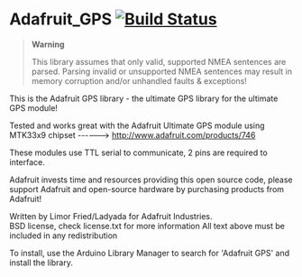 # Adafruit_GPS [![Build Status](https://travis-ci.com/adafruit/Adafruit_GPS.svg?branch=master)](https://travis-ci.com/adafruit/Adafruit_GPS)

> **Warning**
>
> This library assumes that only valid, supported NMEA sentences are parsed.
> Parsing invalid or unsupported NMEA sentences may result in memory corruption and/or unhandled faults & exceptions!

This is the Adafruit GPS library - the ultimate GPS library
for the ultimate GPS module!

Tested and works great with the Adafruit Ultimate GPS module
using MTK33x9 chipset
------> http://www.adafruit.com/products/746

These modules use TTL serial to communicate, 2 pins are required to  
interface.

Adafruit invests time and resources providing this open source code,
please support Adafruit and open-source hardware by purchasing
products from Adafruit!

Written by Limor Fried/Ladyada  for Adafruit Industries.  
BSD license, check license.txt for more information
All text above must be included in any redistribution

To install, use the Arduino Library Manager to search for 'Adafruit GPS' and install the library.

